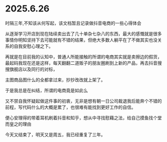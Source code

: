 
# 2025.6.26 

时隔三年,不知该从何写起，该文档暂且记录做抖音电商的一些心得体会

从逐渐学习开店到现在陆续卖出去了几十单杂七杂八的东西，最大的感慨就是很多事情你明知坚持下去可能就有不错的结果，但绝大多数人躺平在了不做其实也没关系的自我安慰心理之下。

再就是在目前我的认知中，普通人所能接触的所谓的电商其实就是卖擦边的假货，最起码我现在还是这样，每天翻翻二道贩子的朋友圈刷到上新的产品，再去抖音搜搜旗舰店以及同行的对标，

主图商品图什么的全都拿过来，抄抄改改就上架了。

于是我总是在纠结，所谓的电商竟是如此么

又不禁自我怀疑起做这件事的初衷，无非是想有朝一日公司裁退我后能奔个不错的前程，写代码什么的大概是累了，也很难有能找到更好工作的自信。

便心安理得的带着耳机刷着抖音和知乎，想从中寻找慰藉之法，给自己摸鱼找个堂而皇之的理由

今天又结束了，明天又是周五，我已经重复了三年。
  
